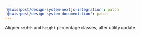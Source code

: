 ```yaml
---
'@swisspost/design-system-nextjs-integration': patch
'@swisspost/design-system-documentation': patch
---
```


Aligned `width` and `height` percentage classes, after utility update.
